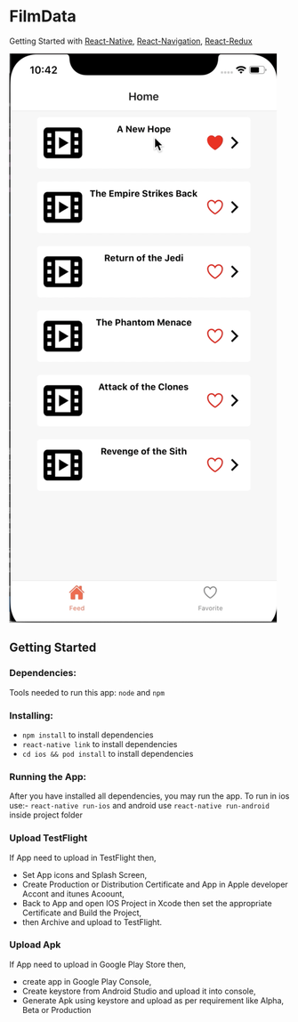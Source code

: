 # FilmData
Getting Started with [React-Native](https://reactnative.dev/), [React-Navigation](https://reactnavigation.org/), [React-Redux](https://react-redux.js.org/)

[![Watch the video](thumbnail.png)](./example.mov)


## Getting Started

### Dependencies:
Tools needed to run this app: `node` and `npm`

### Installing:
* `npm install` to install dependencies
* `react-native link` to install dependencies
* `cd ios && pod install` to install dependencies

### Running the App:
After you have installed all dependencies, you may run the app.
To run in ios use:- `react-native run-ios` and android use `react-native run-android` inside project folder

### Upload TestFlight
If App need to upload in TestFlight then,
* Set App icons and Splash Screen,
* Create Production or Distribution Certificate and App in Apple developer Accont and itunes Acoount,
* Back to App and open IOS Project in Xcode then set the appropriate Certificate and Build the Project,
* then Archive and upload to TestFlight.

### Upload Apk
If App need to upload in Google Play Store then,
* create app in Google Play Console,
* Create keystore from Android Studio and upload it into console,
* Generate Apk using keystore and upload as per requirement like Alpha, Beta or Production
 


